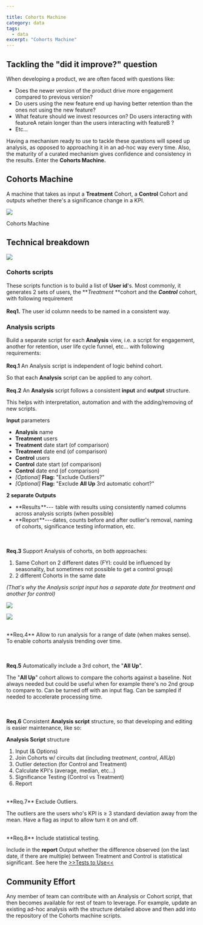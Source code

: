 ```yaml
---

title: Cohorts Machine
category: data
tags:
  - data
excerpt: "Cohorts Machine"
---
```


## Tackling the "did it improve?" question

When developing a product, we are often faced with questions like:

-   Does the newer version of the product drive more engagement compared to previous version?
-   Do users using the new feature end up having better retention than the ones not using the new feature?
-   What feature should we invest resources on? Do users interacting with featureA retain longer than the users interacting with featureB ?
-   Etc... 

Having a mechanism ready to use to tackle these questions will speed up analysis, as opposed to approaching it in an ad-hoc way every time. Also, the maturity of a curated mechanism gives confidence and consistency in the results. Enter the **Cohorts Machine.**

## Cohorts Machine

A machine that takes as input a **Treatment** Cohort, a **Control** Cohort and outputs whether there's a significance change in a KPI.

![](https://cdn-images-1.medium.com/max/900/1*YZkSzPJnjTPoz_5gypVobA.png)

Cohorts Machine

## Technical breakdown

![](https://cdn-images-1.medium.com/max/900/1*q97GhbprWpxc89No9ZOOQg.png)

### Cohorts scripts

These scripts function is to build a list of **User id**'s. Most commonly, it generates 2 sets of users, the ***Treatment* **cohort and the ***Control*** cohort, with following requirement
<br/><br/>
**Req1.** The user id column needs to be named in a consistent way.

### Analysis scripts

Build a separate script for each **Analysis** view, i.e. a script for engagement, another for retention, user life cycle funnel, etc... with following requirements:
<br/><br/>
**Req.1** An Analysis script is independent of logic behind cohort. 

So that each **Analysis** script can be applied to any cohort.
<br/><br/>
**Req.2** An **Analysis** script follows a consistent **input** and **output** structure.

This helps with interpretation, automation and with the adding/removing of new scripts.

**Input** parameters

-   **Analysis** name
-   **Treatment** users
-   **Treatment** date start (of comparison)
-   **Treatment** date end (of comparison)
-   **Control** users
-   **Control** date start (of comparison)
-   **Control** date end (of comparison)
-   *[Optional]* **Flag:** "Exclude Outliers?"
-   *[Optional]* **Flag:** "Exclude **All Up** 3rd automatic cohort?"

**2 separate Outputs**

-   **Results **---  table with results using consistently named columns across analysis scripts (when possible)
-   **Report **--- dates, counts before and after outlier's removal, naming of cohorts, significance testing information, etc.

<br/><br/>
**Req.3** Support Analysis of cohorts, on both approaches:

1.  Same Cohort on 2 different dates (FYI: could be influenced by seasonality, but sometimes not possible to get a control group)
2.  2 different Cohorts in the same date

*(That's why the Analysis script input has a separate date for treatment and another for control)*

![](https://cdn-images-1.medium.com/max/900/1*LKkgxqMqZVsquqZlizhq_w.png)


![](https://cdn-images-1.medium.com/max/900/1*sLWIDn2PCB2Z6X95bHcxCg.png)

<br/>
**Req.4** Allow to run analysis for a range of date (when makes sense). To enable cohorts analysis trending over time.

<br/><br/>
**Req.5** Automatically include a 3rd cohort, the "**All Up**". 

The "**All Up**" cohort allows to compare the cohorts against a baseline. Not always needed but could be useful when for example there's no 2nd group to compare to. Can be turned off with an input flag. Can be sampled if needed to accelerate processing time.

<br/><br/>
**Req.6** Consistent **Analysis script** structure, so that developing and editing is easier maintenance, like so:

**Analysis Script** structure

1.  Input (& Options)
2.  Join Cohorts w/ circuits dat (including *treatment*, *control*, *AllUp*)
3.  Outlier detection (for Control and Treatment)
4.  Calculate KPI's (average, median, etc...)
5.  Significance Testing (Control vs Treatment)
6.  Report

<br/>
**Req.7** Exclude Outliers. 

The outliers are the users who's KPI is ≥ 3 standard deviation away from the mean. Have a flag as input to allow turn it on and off.

<br/>
**Req.8** Include statistical testing. 

Include in the **report** Output whether the difference observed (on the last date, if there are multiple) between Treatment and Control is statistical significant. See here the [>>Tests to Use<<](http://al3xandr3.github.io/statistical-testing.html)

## Community Effort

Any member of team can contribute with an Analysis or Cohort script, that then becomes available for rest of team to leverage. For example, update an existing ad-hoc analysis with the structure detailed above and then add into the repository of the Cohorts machine scripts.